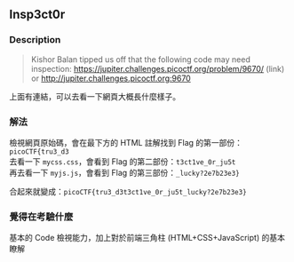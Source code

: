 ## Insp3ct0r
### Description
> Kishor Balan tipped us off that the following code may need inspection: https://jupiter.challenges.picoctf.org/problem/9670/ (link) or http://jupiter.challenges.picoctf.org:9670

上面有連結，可以去看一下網頁大概長什麼樣子。

### 解法
檢視網頁原始碼，會在最下方的 HTML 註解找到 Flag 的第一部份：`picoCTF{tru3_d3`  
去看一下 `mycss.css`，會看到 Flag 的第二部份：`t3ct1ve_0r_ju5t`  
再去看一下 `myjs.js`，會看到 Flag 的第三部份：`_lucky?2e7b23e3}`

合起來就變成：`picoCTF{tru3_d3t3ct1ve_0r_ju5t_lucky?2e7b23e3}`

### 覺得在考驗什麼
基本的 Code 檢視能力，加上對於前端三角柱 (HTML+CSS+JavaScript) 的基本瞭解